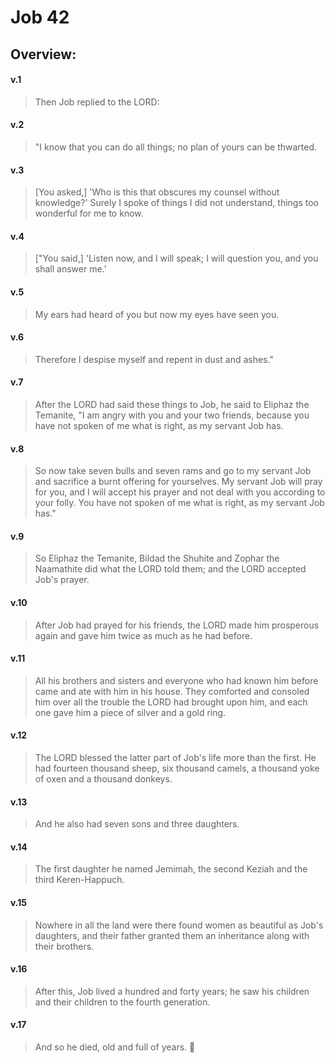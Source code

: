 # Job 42

## Overview:



#### v.1
>Then Job replied to the LORD:

#### v.2
>"I know that you can do all things; no plan of yours can be thwarted.

#### v.3
>\[You asked,\] 'Who is this that obscures my counsel without knowledge?' Surely I spoke of things I did not understand, things too wonderful for me to know.

#### v.4
>\["You said,\] 'Listen now, and I will speak; I will question you, and you shall answer me.'

#### v.5
>My ears had heard of you but now my eyes have seen you.

#### v.6
>Therefore I despise myself and repent in dust and ashes."

#### v.7
>After the LORD had said these things to Job, he said to Eliphaz the Temanite, "I am angry with you and your two friends, because you have not spoken of me what is right, as my servant Job has.

#### v.8
>So now take seven bulls and seven rams and go to my servant Job and sacrifice a burnt offering for yourselves. My servant Job will pray for you, and I will accept his prayer and not deal with you according to your folly. You have not spoken of me what is right, as my servant Job has."

#### v.9
>So Eliphaz the Temanite, Bildad the Shuhite and Zophar the Naamathite did what the LORD told them; and the LORD accepted Job's prayer.

#### v.10
>After Job had prayed for his friends, the LORD made him prosperous again and gave him twice as much as he had before.

#### v.11
>All his brothers and sisters and everyone who had known him before came and ate with him in his house. They comforted and consoled him over all the trouble the LORD had brought upon him, and each one gave him a piece of silver and a gold ring.

#### v.12
>The LORD blessed the latter part of Job's life more than the first. He had fourteen thousand sheep, six thousand camels, a thousand yoke of oxen and a thousand donkeys.

#### v.13
>And he also had seven sons and three daughters.

#### v.14
>The first daughter he named Jemimah, the second Keziah and the third Keren-Happuch.

#### v.15
>Nowhere in all the land were there found women as beautiful as Job's daughters, and their father granted them an inheritance along with their brothers.

#### v.16
>After this, Job lived a hundred and forty years; he saw his children and their children to the fourth generation.

#### v.17
>And so he died, old and full of years. 


